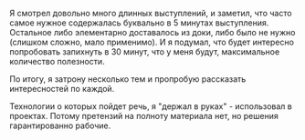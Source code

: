 


Я смотрел довольно много длинных выступлений, и заметил, что часто самое нужное содержалась буквально в 5 минутах выступления. Остальное либо элементарно доставалось из доки, либо было не нужно (слишком сложно, мало применимо). И я подумал, что будет интересно попробовать запихнуть в 30 минут, что у меня будут, максимальное количество полезности.

По итогу, я затрону несколько тем и пропробую рассказать интересностей по каждой.

Технологии о которых пойдет речь, я "держал в руках" - использовал в проектах. Потому претензий на полноту материала нет, но решения гарантированно рабочие.


